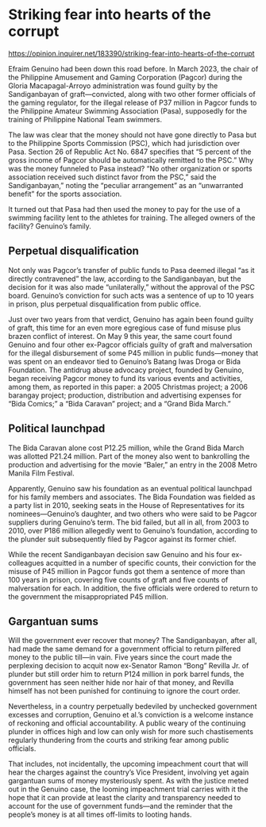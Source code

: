 # Striking fear into hearts of the corrupt

https://opinion.inquirer.net/183390/striking-fear-into-hearts-of-the-corrupt



Efraim Genuino had been down this road before. In March 2023, the chair of the Philippine Amusement and Gaming Corporation (Pagcor) during the Gloria Macapagal-Arroyo administration was found guilty by the Sandiganbayan of graft—convicted, along with two other former officials of the gaming regulator, for the illegal release of P37 million in Pagcor funds to the Philippine Amateur Swimming Association (Pasa), supposedly for the training of Philippine National Team swimmers.

The law was clear that the money should not have gone directly to Pasa but to the Philippine Sports Commission (PSC), which had jurisdiction over Pasa. Section 26 of Republic Act No. 6847 specifies that “5 percent of the gross income of Pagcor should be automatically remitted to the PSC.” Why was the money funneled to Pasa instead? “No other organization or sports association received such distinct favor from the PSC,” said the Sandiganbayan,” noting the “peculiar arrangement” as an “unwarranted benefit” for the sports association.

It turned out that Pasa had then used the money to pay for the use of a swimming facility lent to the athletes for training. The alleged owners of the facility? Genuino’s family.



##  Perpetual disqualification



Not only was Pagcor’s transfer of public funds to Pasa deemed illegal “as it directly contravened” the law, according to the Sandiganbayan, but the decision for it was also made “unilaterally,” without the approval of the PSC board. Genuino’s conviction for such acts was a sentence of up to 10 years in prison, plus perpetual disqualification from public office.

Just over two years from that verdict, Genuino has again been found guilty of graft, this time for an even more egregious case of fund misuse plus brazen conflict of interest. On May 9 this year, the same court found Genuino and four other ex-Pagcor officials guilty of graft and malversation for the illegal disbursement of some P45 million in public funds—money that was spent on an endeavor tied to Genuino’s Batang Iwas Droga or Bida Foundation. The antidrug abuse advocacy project, founded by Genuino, began receiving Pagcor money to fund its various events and activities, among them, as reported in this paper: a 2005 Christmas project; a 2006 barangay project; production, distribution and advertising expenses for “Bida Comics;” a “Bida Caravan” project; and a “Grand Bida March.”



##  Political launchpad



The Bida Caravan alone cost P12.25 million, while the Grand Bida March was allotted P21.24 million. Part of the money also went to bankrolling the production and advertising for the movie “Baler,” an entry in the 2008 Metro Manila Film Festival.

Apparently, Genuino saw his foundation as an eventual political launchpad for his family members and associates. The Bida Foundation was fielded as a party list in 2010, seeking seats in the House of Representatives for its nominees—Genuino’s daughter, and two others who were said to be Pagcor suppliers during Genuino’s term. The bid failed, but all in all, from 2003 to 2010, over P186 million allegedly went to Genuino’s foundation, according to the plunder suit subsequently filed by Pagcor against its former chief.

While the recent Sandiganbayan decision saw Genuino and his four ex-colleagues acquitted in a number of specific counts, their conviction for the misuse of P45 million in Pagcor funds got them a sentence of more than 100 years in prison, covering five counts of graft and five counts of malversation for each. In addition, the five officials were ordered to return to the government the misappropriated P45 million.



##  Gargantuan sums



Will the government ever recover that money? The Sandiganbayan, after all, had made the same demand for a government official to return pilfered money to the public till—in vain. Five years since the court made the perplexing decision to acquit now ex-Senator Ramon “Bong” Revilla Jr. of plunder but still order him to return P124 million in pork barrel funds, the government has seen neither hide nor hair of that money, and Revilla himself has not been punished for continuing to ignore the court order.

Nevertheless, in a country perpetually bedeviled by unchecked government excesses and corruption, Genuino et al.’s conviction is a welcome instance of reckoning and official accountability. A public weary of the continuing plunder in offices high and low can only wish for more such chastisements regularly thundering from the courts and striking fear among public officials.

That includes, not incidentally, the upcoming impeachment court that will hear the charges against the country’s Vice President, involving yet again gargantuan sums of money mysteriously spent. As with the justice meted out in the Genuino case, the looming impeachment trial carries with it the hope that it can provide at least the clarity and transparency needed to account for the use of government funds—and the reminder that the people’s money is at all times off-limits to looting hands.